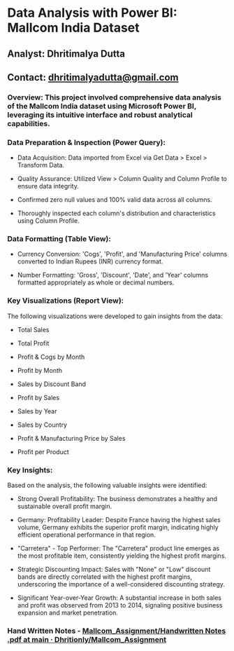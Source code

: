 # ﻿Data Analysis with Power BI: Mallcom India Dataset

##  Analyst: Dhritimalya Dutta

## Contact: dhritimalyadutta@gmail.com

### Overview: This project involved comprehensive data analysis of the Mallcom India dataset using Microsoft Power BI, leveraging its intuitive interface and robust analytical capabilities.

### Data Preparation & Inspection (Power Query):

-   Data Acquisition: Data imported from Excel via Get Data > Excel > Transform Data.
    
-   Quality Assurance: Utilized View > Column Quality and Column Profile to ensure data integrity.
    

-   Confirmed zero null values and 100% valid data across all columns.
    
-   Thoroughly inspected each column's distribution and characteristics using Column Profile.
    

### Data Formatting (Table View):

-   Currency Conversion: 'Cogs', 'Profit', and 'Manufacturing Price' columns converted to Indian Rupees (INR) currency format.
    
-   Number Formatting: 'Gross', 'Discount', 'Date', and 'Year' columns formatted appropriately as whole or decimal numbers.
    

### Key Visualizations (Report View):

The following visualizations were developed to gain insights from the data:

  

-   Total Sales
    
-   Total Profit
    
-   Profit & Cogs by Month
    
-   Profit by Month
    
-   Sales by Discount Band
    
-   Profit by Sales
    
-   Sales by Year
    
-   Sales by Country
    
-   Profit & Manufacturing Price by Sales
    
-   Profit per Product
    

### Key Insights:

Based on the analysis, the following valuable insights were identified:

-   Strong Overall Profitability: The business demonstrates a healthy and sustainable overall profit margin.
    
-   Germany: Profitability Leader: Despite France having the highest sales volume, Germany exhibits the superior profit margin, indicating highly efficient operational performance in that region.
    
-   "Carretera" - Top Performer: The "Carretera" product line emerges as the most profitable item, consistently yielding the highest profit margins.
    
-   Strategic Discounting Impact: Sales with "None" or "Low" discount bands are directly correlated with the highest profit margins, underscoring the importance of a well-considered discounting strategy.
    
-   Significant Year-over-Year Growth: A substantial increase in both sales and profit was observed from 2013 to 2014, signaling positive business expansion and market penetration.
    

  

### Hand Written Notes - [Mallcom_Assignment/Handwritten Notes .pdf at main · Dhritionly/Mallcom_Assignment](https://github.com/Dhritionly/Mallcom_Assignment/blob/main/Handwritten%20Notes%20.pdf)



